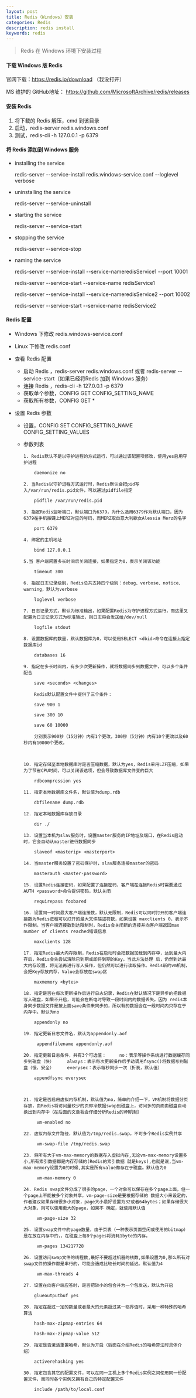 ```yaml
---
layout: post
title: Redis（Windows）安装
categories: Redis
description: redis install
keywords: redis
---
```


> Redis 在 Windows 环境下安装过程



#### 下载 Windows 版 Redis

官网下载：https://redis.io/download （我没打开）

MS 维护的 GitHub地址： https://github.com/MicrosoftArchive/redis/releases 

#### 安装 Redis

1. 将下载的 Redis 解压，cmd 到该目录
2. 启动，redis-server redis.windows.conf
3. 测试，redis-cli -h 127.0.0.1 -p 6379

#### 将 Redis 添加到 Windows 服务

- installing the service

  redis-server --service-install redis.windows-service.conf --loglevel verbose

- uninstalling the service

  redis-server --service-uninstall

- starting the service

  redis-server --service-start

- stopping the service

  redis-server --service-stop

- naming the service

  redis-server --service-install --service-nameredisService1 --port 10001

  redis-server --service-start --service-name redisService1

  redis-server --service-install --service-nameredisService2 --port 10002

  redis-server --service-start --service-name redisService2

#### Redis 配置

- Windows 下修改 redis.windows-service.conf

- Linux 下修改 redis.conf

- 查看 Redis 配置

  - 启动 Redis ，redis-server redis.windows.conf 或者 redis-server --service-start（如果已经将Redis 加到 Windows 服务）
  - 连接 Redis ，redis-cli -h 127.0.0.1 -p 6379
  - 获取单个参数，CONFIG GET CONFIG_SETTING_NAME
  - 获取所有参数，CONFIG GET *

- 设置 Redis 参数

  - 设置，CONFIG SET CONFIG_SETTING_NAME CONFIG_SETTING_VALUES

  - 参数列表

    ```
    1. Redis默认不是以守护进程的方式运行，可以通过该配置项修改，使用yes启用守护进程

        daemonize no

    2. 当Redis以守护进程方式运行时，Redis默认会把pid写入/var/run/redis.pid文件，可以通过pidfile指定

        pidfile /var/run/redis.pid

    3. 指定Redis监听端口，默认端口为6379，为什么选用6379作为默认端口，因为6379在手机按键上MERZ对应的号码，而MERZ取自意大利歌女Alessia Merz的名字

        port 6379

    4. 绑定的主机地址

        bind 127.0.0.1

    5.当 客户端闲置多长时间后关闭连接，如果指定为0，表示关闭该功能

        timeout 300

    6. 指定日志记录级别，Redis总共支持四个级别：debug、verbose、notice、warning，默认为verbose

        loglevel verbose

    7. 日志记录方式，默认为标准输出，如果配置Redis为守护进程方式运行，而这里又配置为日志记录方式为标准输出，则日志将会发送给/dev/null

        logfile stdout

    8. 设置数据库的数量，默认数据库为0，可以使用SELECT <dbid>命令在连接上指定数据库id

        databases 16

    9. 指定在多长时间内，有多少次更新操作，就将数据同步到数据文件，可以多个条件配合

        save <seconds> <changes>

        Redis默认配置文件中提供了三个条件：

        save 900 1

        save 300 10

        save 60 10000

        分别表示900秒（15分钟）内有1个更改，300秒（5分钟）内有10个更改以及60秒内有10000个更改。

     

    10. 指定存储至本地数据库时是否压缩数据，默认为yes，Redis采用LZF压缩，如果为了节省CPU时间，可以关闭该选项，但会导致数据库文件变的巨大

        rdbcompression yes

    11. 指定本地数据库文件名，默认值为dump.rdb

        dbfilename dump.rdb

    12. 指定本地数据库存放目录

        dir ./

    13. 设置当本机为slav服务时，设置master服务的IP地址及端口，在Redis启动时，它会自动从master进行数据同步

        slaveof <masterip> <masterport>

    14. 当master服务设置了密码保护时，slav服务连接master的密码

        masterauth <master-password>

    15. 设置Redis连接密码，如果配置了连接密码，客户端在连接Redis时需要通过AUTH <password>命令提供密码，默认关闭

        requirepass foobared

    16. 设置同一时间最大客户端连接数，默认无限制，Redis可以同时打开的客户端连接数为Redis进程可以打开的最大文件描述符数，如果设置 maxclients 0，表示不作限制。当客户端连接数到达限制时，Redis会关闭新的连接并向客户端返回max number of clients reached错误信息

        maxclients 128

    17. 指定Redis最大内存限制，Redis在启动时会把数据加载到内存中，达到最大内存后，Redis会先尝试清除已到期或即将到期的Key，当此方法处理 后，仍然到达最大内存设置，将无法再进行写入操作，但仍然可以进行读取操作。Redis新的vm机制，会把Key存放内存，Value会存放在swap区

        maxmemory <bytes>

    18. 指定是否在每次更新操作后进行日志记录，Redis在默认情况下是异步的把数据写入磁盘，如果不开启，可能会在断电时导致一段时间内的数据丢失。因为 redis本身同步数据文件是按上面save条件来同步的，所以有的数据会在一段时间内只存在于内存中。默认为no

        appendonly no

    19. 指定更新日志文件名，默认为appendonly.aof

         appendfilename appendonly.aof

    20. 指定更新日志条件，共有3个可选值：     no：表示等操作系统进行数据缓存同步到磁盘（快）     always：表示每次更新操作后手动调用fsync()将数据写到磁盘（慢，安全）     everysec：表示每秒同步一次（折衷，默认值）

        appendfsync everysec

     

    21. 指定是否启用虚拟内存机制，默认值为no，简单的介绍一下，VM机制将数据分页存放，由Redis将访问量较少的页即冷数据swap到磁盘上，访问多的页面由磁盘自动换出到内存中（在后面的文章我会仔细分析Redis的VM机制）

         vm-enabled no

    22. 虚拟内存文件路径，默认值为/tmp/redis.swap，不可多个Redis实例共享

         vm-swap-file /tmp/redis.swap

    23. 将所有大于vm-max-memory的数据存入虚拟内存,无论vm-max-memory设置多小,所有索引数据都是内存存储的(Redis的索引数据 就是keys),也就是说,当vm-max-memory设置为0的时候,其实是所有value都存在于磁盘。默认值为0

         vm-max-memory 0

    24. Redis swap文件分成了很多的page，一个对象可以保存在多个page上面，但一个page上不能被多个对象共享，vm-page-size是要根据存储的 数据大小来设定的，作者建议如果存储很多小对象，page大小最好设置为32或者64bytes；如果存储很大大对象，则可以使用更大的page，如果不 确定，就使用默认值

         vm-page-size 32

    25. 设置swap文件中的page数量，由于页表（一种表示页面空闲或使用的bitmap）是在放在内存中的，，在磁盘上每8个pages将消耗1byte的内存。

         vm-pages 134217728

    26. 设置访问swap文件的线程数,最好不要超过机器的核数,如果设置为0,那么所有对swap文件的操作都是串行的，可能会造成比较长时间的延迟。默认值为4

         vm-max-threads 4

    27. 设置在向客户端应答时，是否把较小的包合并为一个包发送，默认为开启

        glueoutputbuf yes

    28. 指定在超过一定的数量或者最大的元素超过某一临界值时，采用一种特殊的哈希算法

        hash-max-zipmap-entries 64

        hash-max-zipmap-value 512

    29. 指定是否激活重置哈希，默认为开启（后面在介绍Redis的哈希算法时具体介绍）

        activerehashing yes

    30. 指定包含其它的配置文件，可以在同一主机上多个Redis实例之间使用同一份配置文件，而同时各个实例又拥有自己的特定配置文件

        include /path/to/local.conf
    ```